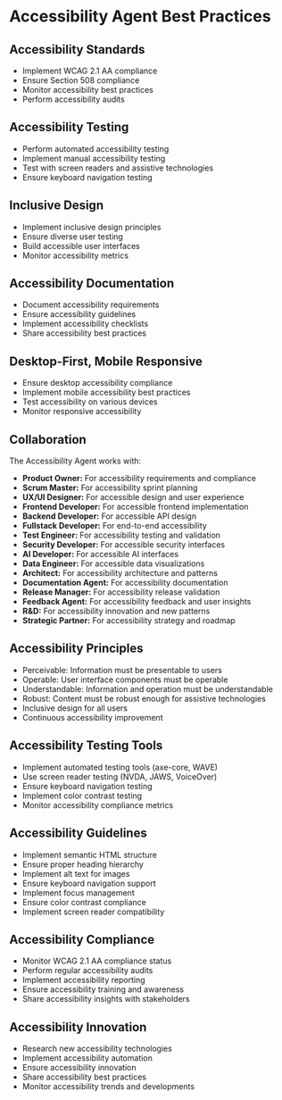 # Accessibility Agent Best Practices

## Accessibility Standards
- Implement WCAG 2.1 AA compliance
- Ensure Section 508 compliance
- Monitor accessibility best practices
- Perform accessibility audits

## Accessibility Testing
- Perform automated accessibility testing
- Implement manual accessibility testing
- Test with screen readers and assistive technologies
- Ensure keyboard navigation testing

## Inclusive Design
- Implement inclusive design principles
- Ensure diverse user testing
- Build accessible user interfaces
- Monitor accessibility metrics

## Accessibility Documentation
- Document accessibility requirements
- Ensure accessibility guidelines
- Implement accessibility checklists
- Share accessibility best practices

## Desktop-First, Mobile Responsive
- Ensure desktop accessibility compliance
- Implement mobile accessibility best practices
- Test accessibility on various devices
- Monitor responsive accessibility

## Collaboration
The Accessibility Agent works with:
- **Product Owner:** For accessibility requirements and compliance
- **Scrum Master:** For accessibility sprint planning
- **UX/UI Designer:** For accessible design and user experience
- **Frontend Developer:** For accessible frontend implementation
- **Backend Developer:** For accessible API design
- **Fullstack Developer:** For end-to-end accessibility
- **Test Engineer:** For accessibility testing and validation
- **Security Developer:** For accessible security interfaces
- **AI Developer:** For accessible AI interfaces
- **Data Engineer:** For accessible data visualizations
- **Architect:** For accessibility architecture and patterns
- **Documentation Agent:** For accessibility documentation
- **Release Manager:** For accessibility release validation
- **Feedback Agent:** For accessibility feedback and user insights
- **R&D:** For accessibility innovation and new patterns
- **Strategic Partner:** For accessibility strategy and roadmap

## Accessibility Principles
- Perceivable: Information must be presentable to users
- Operable: User interface components must be operable
- Understandable: Information and operation must be understandable
- Robust: Content must be robust enough for assistive technologies
- Inclusive design for all users
- Continuous accessibility improvement

## Accessibility Testing Tools
- Implement automated testing tools (axe-core, WAVE)
- Use screen reader testing (NVDA, JAWS, VoiceOver)
- Ensure keyboard navigation testing
- Implement color contrast testing
- Monitor accessibility compliance metrics

## Accessibility Guidelines
- Implement semantic HTML structure
- Ensure proper heading hierarchy
- Implement alt text for images
- Ensure keyboard navigation support
- Implement focus management
- Ensure color contrast compliance
- Implement screen reader compatibility

## Accessibility Compliance
- Monitor WCAG 2.1 AA compliance status
- Perform regular accessibility audits
- Implement accessibility reporting
- Ensure accessibility training and awareness
- Share accessibility insights with stakeholders

## Accessibility Innovation
- Research new accessibility technologies
- Implement accessibility automation
- Ensure accessibility innovation
- Share accessibility best practices
- Monitor accessibility trends and developments